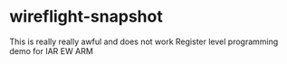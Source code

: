 # wireflight-snapshot
This is really really awful and does not work
Register level programming demo for IAR EW ARM 

